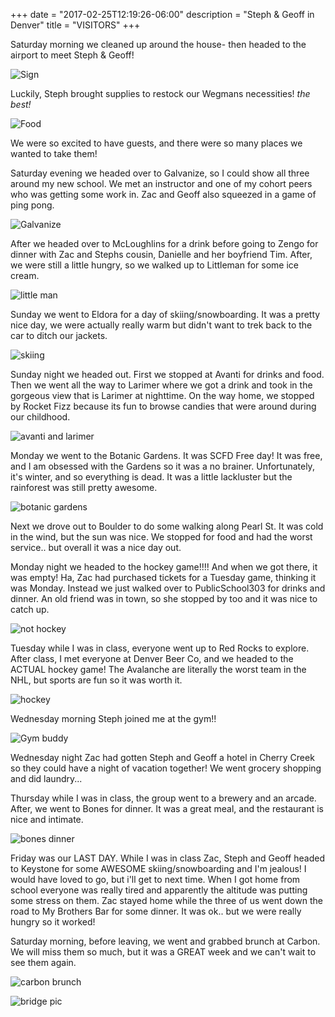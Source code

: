 +++
date = "2017-02-25T12:19:26-06:00"
description = "Steph & Geoff in Denver"
title = "VISITORS"
+++
<!--
+++
categories = ["denver", "family"]
date = "2017-02-25"
description = "Steph & Geoff in Denver"
draft = false
title = "VISITORS"
featured = "2017_02/2017_02_25/gardens.jpg"
featuredpath = "/images"
type = "post"
+++ -->


Saturday morning we cleaned up around the house- then headed to the airport to meet Steph & Geoff!

![Sign](/images/2017_02/2017_02_25/airport.jpg)

Luckily, Steph brought supplies to restock our Wegmans necessities! *the best!*

![Food](/images/2017_02/2017_02_25/wegmans.png)

We were so excited to have guests, and there were so many places we wanted to take them!

Saturday evening we headed over to Galvanize, so I could show all three around my new school. We met an instructor and one of my cohort peers who was getting some work in. Zac and Geoff also squeezed in a game of ping pong.

![Galvanize](/images/2017_02/2017_02_25/gschool.png)

After we headed over to McLoughlins for a drink before going to Zengo for dinner with Zac and Stephs cousin, Danielle and her boyfriend Tim. After, we were still a little hungry, so we walked up to Littleman for some ice cream.

![little man](/images/2017_02/2017_02_25/littleman.jpg)

Sunday we went to Eldora for a day of skiing/snowboarding. It was a pretty nice day, we were actually really warm but didn't want to trek back to the car to ditch our jackets.

![skiing](/images/2017_02/2017_02_25/eldora.png)

Sunday night we headed out. First we stopped at Avanti for drinks and food. Then we went all the way to Larimer where we got a drink and took in the gorgeous view that is Larimer at nighttime. On the way home, we stopped by Rocket Fizz because its fun to browse candies that were around during our childhood.

![avanti and larimer](/images/2017_02/2017_02_25/avanti_lar.png)

Monday we went to the Botanic Gardens. It was SCFD Free day! It was free, and I am obsessed with the Gardens so it was a no brainer. Unfortunately, it's winter, and so everything is dead. It was a little lackluster but the rainforest was still pretty awesome.

![botanic gardens](/images/2017_02/2017_02_25/gardens.jpg)

Next we drove out to Boulder to do some walking along Pearl St. It was cold in the wind, but the sun was nice. We stopped for food and had the worst service.. but overall it was a nice day out.

Monday night we headed to the hockey game!!!! And when we got there, it was empty! Ha, Zac had purchased tickets for a Tuesday game, thinking it was Monday. Instead we just walked over to PublicSchool303 for drinks and dinner. An old friend was in town, so she stopped by too and it was nice to catch up.

![not hockey](/images/2017_02/2017_02_25/nothockey.png)

Tuesday while I was in class, everyone went up to Red Rocks to explore. After class, I met everyone at Denver Beer Co, and we headed to the ACTUAL hockey game! The Avalanche are literally the worst team in the NHL, but sports are fun so it was worth it.

![hockey](/images/2017_02/2017_02_25/hockey.png)

Wednesday morning Steph joined me at the gym!!

![Gym buddy](/images/2017_02/2017_02_25/gym.jpg)

Wednesday night Zac had gotten Steph and Geoff a hotel in Cherry Creek so they could have a night of vacation together! We went grocery shopping and did laundry...

Thursday while I was in class, the group went to a brewery and an arcade. After, we went to Bones for dinner. It was a great meal, and the restaurant is nice and intimate.

![bones dinner](/images/2017_02/2017_02_25/bones.png)

Friday was our LAST DAY. While I was in class Zac, Steph and Geoff headed to Keystone for some AWESOME skiing/snowboarding and I'm jealous! I would have loved to go, but i'll get to next time. When I got home from school everyone was really tired and apparently the altitude was putting some stress on them. Zac stayed home while the three of us went down the road to My Brothers Bar for some dinner. It was ok.. but we were really hungry so it worked!

Saturday morning, before leaving, we went and grabbed brunch at Carbon. We will miss them so much, but it was a GREAT week and we can't wait to see them again.

![carbon brunch](/images/2017_02/2017_02_25/carbon.jpg)

![bridge pic](/images/2017_02/2017_02_25/bye.jpg)
